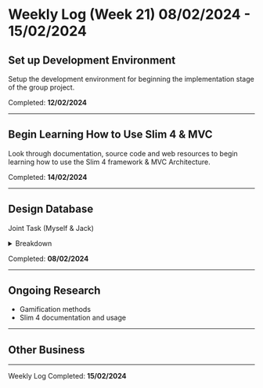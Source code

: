 # Weekly Log (Week 21) 08/02/2024 - 15/02/2024

## Set up Development Environment
Setup the development environment for beginning the implementation stage of the group project.

Completed: **12/02/2024**  

---

## Begin Learning How to Use Slim 4 & MVC
Look through documentation, source code and web resources to begin learning how to use the Slim 4 framework & MVC Architecture.

Completed: **14/02/2024**

---

## Design Database
Joint Task (Myself & Jack)
<details>
	<summary>Breakdown</summary>
	<li> Analyze data requirements </li>
	<li> Create ERD </li>
	<li> Create SQL script to initialize database</li>
</details>

Completed: **08/02/2024**

---

## Ongoing Research
- Gamification methods
- Slim 4 documentation and usage

---

## Other Business

---

Weekly Log Completed: **15/02/2024**  